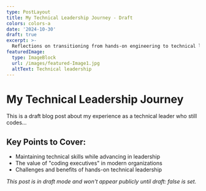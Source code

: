 ```yaml
---
type: PostLayout
title: My Technical Leadership Journey - Draft
colors: colors-a
date: '2024-10-30'
draft: true
excerpt: >-
  Reflections on transitioning from hands-on engineering to technical leadership while maintaining coding skills. This is a draft post.
featuredImage:
  type: ImageBlock
  url: /images/featured-Image1.jpg
  altText: Technical leadership
---
```


# My Technical Leadership Journey

This is a draft blog post about my experience as a technical leader who still codes...

## Key Points to Cover:
- Maintaining technical skills while advancing in leadership
- The value of "coding executives" in modern organizations
- Challenges and benefits of hands-on technical leadership

*This post is in draft mode and won't appear publicly until draft: false is set.*
